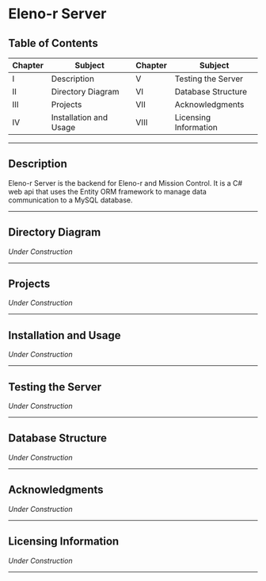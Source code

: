 # Eleno-r Server

## Table of Contents

|Chapter | Subject | Chapter | Subject |
|-|-|-|-|
| I | Description | V | Testing the Server |
| II | Directory Diagram | VI | Database Structure |
| III | Projects | VII | Acknowledgments |
| IV | Installation and Usage | VIII | Licensing Information |

___

## Description

Eleno-r Server is the backend for Eleno-r and Mission Control. It is a C# web api that uses the Entity ORM framework to manage data communication to a MySQL database.
___

## Directory Diagram

<em>Under Construction</em>
___

## Projects

<em>Under Construction</em>
___

## Installation and Usage

<em>Under Construction</em>
___

## Testing the Server

<em>Under Construction</em>
___

## Database Structure  

<em>Under Construction</em>
___

## Acknowledgments

<em>Under Construction</em>
___

## Licensing Information

<em>Under Construction</em>
___

